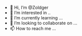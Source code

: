 - 👋 Hi, I’m @Zoldger
- 👀 I’m interested in ..
- 🌱 I’m currently learning ...
- 💞️ I’m looking to collaborate on ...
- 📫 How to reach me ...

<!---
Zoldger/Zoldger is a ✨ special ✨ repository because its `README.md` (this file) appears on your GitHub profile.
You can click the Preview link to take a look at your changes.
--->

